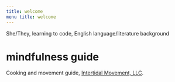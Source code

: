 ```yaml
---
title: welcome 
menu title: welcome
---
```


She/They, learning to code, English language/literature background

# mindfulness guide 

Cooking and movement guide, [Intertidal Movement, LLC](https://sarahdelong.com/intertidal_movement). 
 
